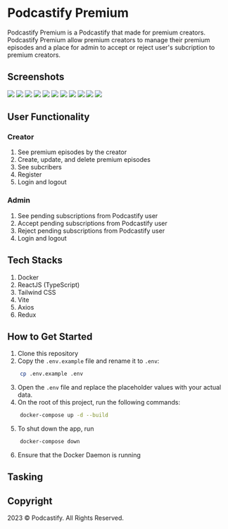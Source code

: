 # Podcastify Premium
Podcastify Premium is a Podcastify that made for premium creators. Podcastify Premium allow premium creators to manage their premium episodes and a place for admin to accept or reject user's subcription to premium creators.

## Screenshots
<img src="readme/register1.png">
<img src="readme/register2.png">
<img src="readme/login.png">
<img src="readme/episodelist.png">
<img src="readme/editepisode.png">
<img src="readme/episodedetail.png">
<img src="readme/createepisode.png">
<img src="readme/subscriberlist1.png">
<img src="readme/subscriberlist2.png">
<img src="readme/subscriberlist3.png">
<img src="readme/loading.png">

## User Functionality 
### Creator
1. See premium episodes by the creator
2. Create, update, and delete premium episodes
3. See subcribers
4. Register
5. Login and logout

### Admin
1. See pending subscriptions from Podcastify user
2. Accept pending subscriptions from Podcastify user
3. Reject pending subscriptions from Podcastify user
4. Login and logout

## Tech Stacks  
1. Docker
2. ReactJS (TypeScript)
3. Tailwind CSS
4. Vite
5. Axios
6. Redux

## How to Get Started
1. Clone this repository
2. Copy the `.env.example` file and rename it to `.env`:
```bash
    cp .env.example .env
```
3. Open the `.env` file and replace the placeholder values with your actual data.
4. On the root of this project, run the following commands:
```bash
    docker-compose up -d --build
```
5. To shut down the app, run
```bash
    docker-compose down
```
6. Ensure that the Docker Daemon is running

## Tasking

## Copyright
2023 © Podcastify. All Rights Reserved.